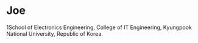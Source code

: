 # Joe
1School of Electronics Engineering, College of IT Engineering, Kyungpook National University, Republic of Korea.
